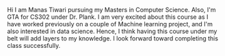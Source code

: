 Hi I am Manas Tiwari pursuing my Masters in Computer Science. Also, I'm GTA for CS302 under Dr. Plank. I am very excited about this course as I have worked previously on a couple of Machine learning project, and I'm also interested in data science. Hence, I think having this course under my belt will add layers to my knowledge. I look forward toward completing this class successfully. 
